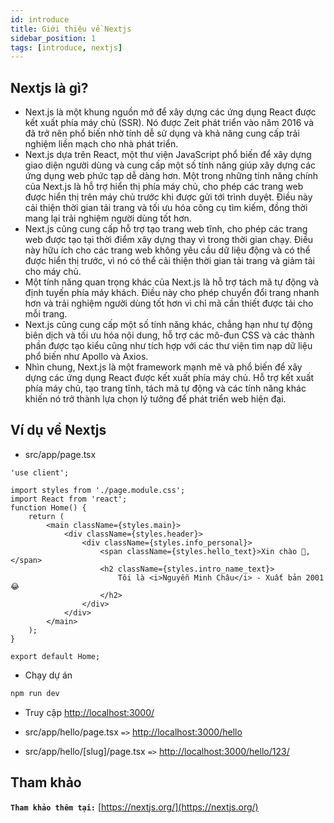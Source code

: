 ```yaml
---
id: introduce
title: Giới thiệu về Nextjs
sidebar_position: 1
tags: [introduce, nextjs]
---
```


## Nextjs là gì?

-   Next.js là một khung nguồn mở để xây dựng các ứng dụng React được kết xuất phía máy chủ (SSR). Nó được Zeit phát triển vào năm 2016 và đã trở nên phổ biến nhờ tính dễ sử dụng và khả năng cung cấp trải nghiệm liền mạch cho nhà phát triển.
-   Next.js dựa trên React, một thư viện JavaScript phổ biến để xây dựng giao diện người dùng và cung cấp một số tính năng giúp xây dựng các ứng dụng web phức tạp dễ dàng hơn. Một trong những tính năng chính của Next.js là hỗ trợ hiển thị phía máy chủ, cho phép các trang web được hiển thị trên máy chủ trước khi được gửi tới trình duyệt. Điều này cải thiện thời gian tải trang và tối ưu hóa công cụ tìm kiếm, đồng thời mang lại trải nghiệm người dùng tốt hơn.
-   Next.js cũng cung cấp hỗ trợ tạo trang web tĩnh, cho phép các trang web được tạo tại thời điểm xây dựng thay vì trong thời gian chạy. Điều này hữu ích cho các trang web không yêu cầu dữ liệu động và có thể được hiển thị trước, vì nó có thể cải thiện thời gian tải trang và giảm tải cho máy chủ.
-   Một tính năng quan trọng khác của Next.js là hỗ trợ tách mã tự động và định tuyến phía máy khách. Điều này cho phép chuyển đổi trang nhanh hơn và trải nghiệm người dùng tốt hơn vì chỉ mã cần thiết được tải cho mỗi trang.
-   Next.js cũng cung cấp một số tính năng khác, chẳng hạn như tự động biên dịch và tối ưu hóa nội dung, hỗ trợ các mô-đun CSS và các thành phần được tạo kiểu cũng như tích hợp với các thư viện tìm nạp dữ liệu phổ biến như Apollo và Axios.
-   Nhìn chung, Next.js là một framework mạnh mẽ và phổ biến để xây dựng các ứng dụng React được kết xuất phía máy chủ. Hỗ trợ kết xuất phía máy chủ, tạo trang tĩnh, tách mã tự động và các tính năng khác khiến nó trở thành lựa chọn lý tưởng để phát triển web hiện đại.

## Ví dụ về Nextjs

-   src/app/page.tsx

```tsx
'use client';

import styles from './page.module.css';
import React from 'react';
function Home() {
    return (
        <main className={styles.main}>
            <div className={styles.header}>
                <div className={styles.info_personal}>
                    <span className={styles.hello_text}>Xin chào 👋,</span>
                    <h2 className={styles.intro_name_text}>
                        Tôi là <i>Nguyễn Minh Châu</i> - Xuất bản 2001 😂
                    </h2>
                </div>
            </div>
        </main>
    );
}

export default Home;
```

-   Chạy dự án

```bash
npm run dev
```

-   Truy cập [http://localhost:3000/](http://localhost:3000/)

-   src/app/hello/page.tsx `=>` [http://localhost:3000/hello](http://localhost:3000/hello)
-   src/app/hello/[slug]/page.tsx `=>` [http://localhost:3000/hello/123/](http://localhost:3000/hello/123/)

## Tham khảo

**`Tham khảo thêm tại:`** [https://nextjs.org/](https://nextjs.org/)
